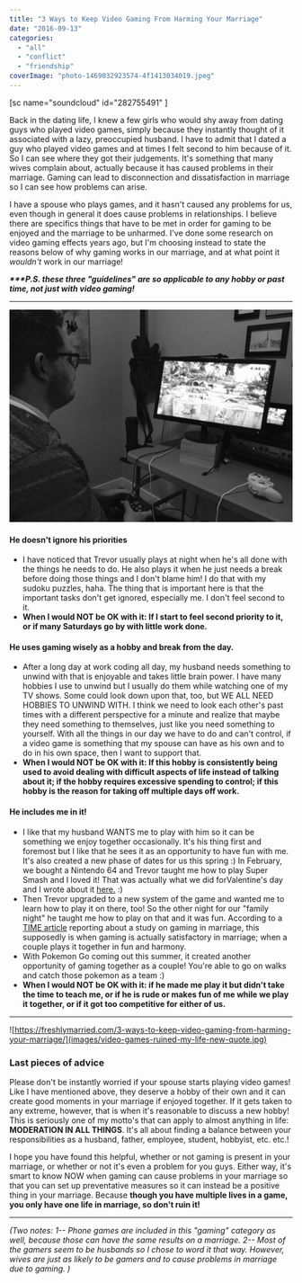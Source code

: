 ```yaml
---
title: "3 Ways to Keep Video Gaming From Harming Your Marriage"
date: "2016-09-13"
categories: 
  - "all"
  - "conflict"
  - "friendship"
coverImage: "photo-1469032923574-4f1413034019.jpeg"
---
```


\[sc name="soundcloud" id="282755491" \]

Back in the dating life, I knew a few girls who would shy away from dating guys who played video games, simply because they instantly thought of it associated with a lazy, preoccupied husband. I have to admit that I dated a guy who played video games and at times I felt second to him because of it. So I can see where they got their judgements. It's something that many wives complain about, actually because it has caused problems in their marriage. Gaming can lead to disconnection and dissatisfaction in marriage so I can see how problems can arise.

I have a spouse who plays games, and it hasn't caused any problems for us, even though in general it does cause problems in relationships. I believe there are specifics things that have to be met in order for gaming to be enjoyed and the marriage to be unharmed. I've done some research on video gaming effects years ago, but I'm choosing instead to state the reasons below of why gaming works in our marriage, and at what point it _wouldn't_ work in our marriage!

_**\*\*\*P.S. these three "guidelines" are so applicable to any hobby or past time, not just with video gaming!**_

* * *

![video gaming, video gaming spouses, video gamers husband and wife, husbands who play video games, trouble with husband playing video games, addicted to video games, video games and relationships, video games cause problems in marriage, newlywed life, marrying someone who plays video games, problem with video games, how to handle your spouse playing video games, video games in marriage, marriage advice, marriage help, marriage support, marriage specialist](images/IMG_1110.jpg)

#### He doesn't ignore his priorities

- I have noticed that Trevor usually plays at night when he's all done with the things he needs to do. He also plays it when he just needs a break before doing those things and I don't blame him! I do that with my sudoku puzzles, haha. The thing that is important here is that the important tasks don't get ignored, especially me. I don't feel second to it.
- **When I would NOT be OK with it: If I start to feel second priority to it, or if many Saturdays go by with little work done.**

#### He uses gaming wisely as a hobby and break from the day.

- After a long day at work coding all day, my husband needs something to unwind with that is enjoyable and takes little brain power. I have many hobbies I use to unwind but I usually do them while watching one of my TV shows. Some could look down upon that, too, but WE ALL NEED HOBBIES TO UNWIND WITH. I think we need to look each other's past times with a different perspective for a minute and realize that maybe they need something to themselves, just like you need something to yourself. With all the things in our day we have to do and can't control, if a video game is something that my spouse can have as his own and to do in his own space, then I want to support that.
- **When I would NOT be OK with it: If this hobby is consistently being used to avoid dealing with difficult aspects of life instead of talking about it; if the hobby requires excessive spending to control; if this hobby is the reason for taking off multiple days off work.**

#### He includes me in it!

- I like that my husband WANTS me to play with him so it can be something we enjoy together occasionally. It's his thing first and foremost but I like that he sees it as an opportunity to have fun with me. It's also created a new phase of dates for us this spring :) In February, we bought a Nintendo 64 and Trevor taught me how to play Super Smash and I loved it! That was actually what we did forValentine's day and I wrote about it [here.](http://freshlymarried.com/a-smashing-valentines-day/) :)
- Then Trevor upgraded to a new system of the game and wanted me to learn how to play it on there, too! So the other night for our "family night" he taught me how to play on that and it was fun. According to a [TIME article](http://healthland.time.com/2012/02/16/is-online-gaming-messing-up-your-marriage/) reporting about a study on gaming in marriage, this supposedly is when gaming is actually satisfactory in marriage; when a couple plays it together in fun and harmony.
- With Pokemon Go coming out this summer, it created another opportunity of gaming together as a couple! You're able to go on walks and catch those pokemon as a team :)
- **When I would NOT be OK with it: if he made me play it but didn't take the time to teach me, or if he is rude or makes fun of me while we play it together, or if it got too competitive for either of us.**

* * *

![https://freshlymarried.com/3-ways-to-keep-video-gaming-from-harming-your-marriage/](images/video-games-ruined-my-life-new-quote.jpg)

### Last pieces of advice

Please don't be instantly worried if your spouse starts playing video games! Like I have mentioned above, they deserve a hobby of their own and it can create good moments in your marriage if enjoyed together. If it gets taken to any extreme, however, that is when it's reasonable to discuss a new hobby! This is seriously one of my motto's that can apply to almost anything in life: **MODERATION IN ALL THINGS**. It's all about finding a balance between your responsibilities as a husband, father, employee, student, hobbyist, etc. etc.!

I hope you have found this helpful, whether or not gaming is present in your marriage, or whether or not it's even a problem for you guys. Either way, it's smart to know NOW when gaming can cause problems in your marriage so that you can set up preventative measures so it can instead be a positive thing in your marriage. Because **though you have multiple lives in a game, you only have one life in marriage, so don't ruin it!**

* * *

_(Two notes: 1-- Phone games are included in this "gaming" category as well, because those can have the same results on a marriage. 2-- Most of the gamers seem to be husbands so I chose to word it that way. However, wives are just as likely to be gamers and to cause problems in marriage due to gaming. )_
